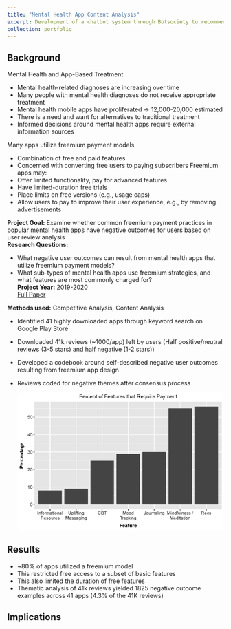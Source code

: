 ```yaml
---
title: "Mental Health App Content Analysis"
excerpt: Development of a chatbot system through Botsociety to recommend mental health mobile apps and quickly reduce a large set of apps to a handful of personalized options<br><br><img src='/images/CoverImages/MHapps_Cover.png' alt = 'Evaluative Research. Mental Health App Content Analysis. Exploring common app features and pricing strategies. Quantitative, Competitive Analysis, Content Analysis'>"
collection: portfolio
---
```


## Background
Mental Health and App-Based Treatment
- Mental health-related diagnoses are increasing over time
- Many people with mental health diagnoses do not receive appropriate treatment
- Mental health mobile apps have proliferated -> 12,000-20,000 estimated
- There is a need and want for alternatives to traditional treatment
- Informed decisions around mental health apps require external information sources

Many apps utilize freemium payment models
- Combination of free and paid features
- Concerned with converting free users to paying subscribers
Freemium apps may:
- Offer limited functionality, pay for advanced features
- Have limited-duration free trials
- Place limits on free versions (e.g., usage caps)
- Allow users to pay to improve their user experience, e.g., by removing advertisements


**Project Goal:** Examine whether common freemium payment practices in popular mental health apps have negative outcomes for users based on user review analysis <br>
**Research Questions:**<br>
- What negative user outcomes can result from mental health apps that utilize freemium payment models? <br>
- What sub-types of mental health apps use freemium strategies, and what features are most commonly charged for? <br>
**Project Year:** 2019-2020 <br>
[Full Paper](https://dl.acm.org/doi/10.1145/3555155)

**Methods used:** Competitive Analysis, Content Analysis
- Identified 41 highly downloaded apps through keyword search on Google Play Store
- Downloaded 41k reviews (~1000/app) left by users (Half positive/neutral reviews (3-5 stars) and half negative (1-2 stars))
- Developed a codebook around self-described negative user outcomes resulting from freemium app design
- Reviews coded for negative themes after consensus process

  <img src = '/images/AppFeatures.png'>

## Results
- ~80% of apps utilized a freemium model
- This restricted free access to a subset of basic features
- This also limited the duration of free features
- Thematic analysis of 41k reviews yielded 1825 negative outcome examples across 41 apps (4.3% of the 41K reviews)


## Implications
